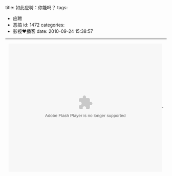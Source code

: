 title: 如此应聘：你能吗？
tags:
  - 应聘
  - 恶搞
id: 1472
categories:
  - 影视❤播客
date: 2010-09-24 15:38:57
---

<p style="text-align: center;"><object classid="clsid:d27cdb6e-ae6d-11cf-96b8-444553540000" width="480" height="400" codebase="http://download.macromedia.com/pub/shockwave/cabs/flash/swflash.cab#version=6,0,40,0"><param name="align" value="middle" /><param name="src" value="http://player.youku.com/player.php/sid/XMjA3MjM0ODMy/v.swf" /><param name="quality" value="high" /><embed type="application/x-shockwave-flash" width="480" height="400" src="http://player.youku.com/player.php/sid/XMjA3MjM0ODMy/v.swf" quality="high" align="middle"></embed></object>.